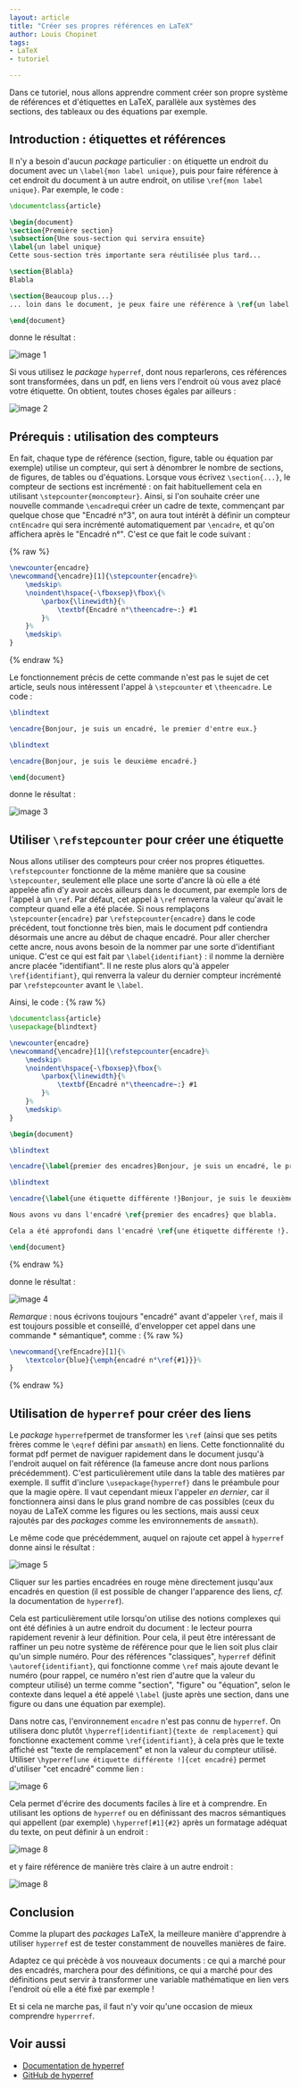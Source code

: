 ```yaml
---
layout: article
title: "Créer ses propres références en LaTeX"
author: Louis Chopinet
tags:
- LaTeX
- tutoriel

---
```


Dans ce tutoriel, nous allons apprendre comment créer son propre système de
références et d'étiquettes en LaTeX, parallèle aux systèmes des sections, des
tableaux ou des équations par exemple. <!--more-->

## Introduction : étiquettes et références

Il n'y a besoin d'aucun *package* particulier : on étiquette un endroit du
document avec un `\label{mon label unique}`, puis pour faire référence à cet
endroit du document à un autre endroit, on utilise `\ref{mon label unique}`. Par
exemple, le code :

```latex
\documentclass{article}

\begin{document}
\section{Première section}
\subsection{Une sous-section qui servira ensuite}
\label{un label unique}
Cette sous-section très importante sera réutilisée plus tard...

\section{Blabla}
Blabla

\section{Beaucoup plus...}
... loin dans le document, je peux faire une référence à \ref{un label unique}.

\end{document}
```

donne le résultat :

![image 1](/assets/images/2022-02-06-Créer-ses-propres-références-en-latex/image1.jpg)

Si vous utilisez le *package* `hyperref`, dont nous reparlerons, ces références
sont transformées, dans un pdf, en liens vers l'endroit où vous avez placé votre
étiquette. On obtient, toutes choses égales par ailleurs :

![image 2](/assets/images/2022-02-06-Créer-ses-propres-références-en-latex/image2.jpg)

## Prérequis : utilisation des compteurs

En fait, chaque type de référence (section, figure, table ou équation par
exemple) utilise un compteur, qui sert à dénombrer le nombre de sections, de
figures, de tables ou d'équations. Lorsque vous écrivez `\section{...}`, le
compteur de sections est incrémenté : on fait habituellement cela en
utilisant `\stepcounter{moncompteur}`. Ainsi, si l'on souhaite créer une
nouvelle commande `\encadre`qui créer un cadre de texte, commençant par quelque
chose que "Encadré n°3", on aura tout intérêt à définir un compteur `cntEncadre`
qui sera incrémenté automatiquement par `\encadre`, et qu'on affichera après
le "Encadré n°". C'est ce que fait le code suivant :

{% raw %}
```latex
\newcounter{encadre}
\newcommand{\encadre}[1]{\stepcounter{encadre}%
	\medskip%
	\noindent\hspace{-\fboxsep}\fbox\{%
		\parbox{\linewidth}{%
			\textbf{Encadré n°\theencadre~:} #1
		}%
	}%
	\medskip%
}
```
{% endraw %}

Le fonctionnement précis de cette commande n'est pas le sujet de cet article,
seuls nous intéressent l'appel à `\stepcounter` et `\theencadre`. Le code :

```latex
\blindtext

\encadre{Bonjour, je suis un encadré, le premier d'entre eux.}

\blindtext

\encadre{Bonjour, je suis le deuxième encadré.}

\end{document}
```

donne le résultat :

![image 3](/assets/images/2022-02-06-Créer-ses-propres-références-en-latex/image3.jpg)

## Utiliser `\refstepcounter` pour créer une étiquette

Nous allons utiliser des compteurs pour créer nos propres
étiquettes. `\refstepcounter` fonctionne de la même manière que sa
cousine `\stepcounter`, seulement elle place une sorte d'ancre là où elle a été
appelée afin d'y avoir accès ailleurs dans le document, par exemple lors de
l'appel à un `\ref`. Par défaut, cet appel à `\ref` renverra la valeur qu'avait
le compteur quand elle a été placée. Si nous remplaçons `\stepcounter{encadre}`
par `\refstepcounter{encadre}` dans le code précédent, tout fonctionne très
bien, mais le document pdf contiendra désormais une ancre au début de chaque
encadré. Pour aller chercher cette ancre, nous avons besoin de la nommer par une
sorte d'identifiant unique. C'est ce qui est fait par `\label{identifiant}` : il
nomme la dernière ancre placée "identifiant". Il ne reste plus alors qu'à
appeler `\ref{identifiant}`, qui renverra la valeur du dernier compteur
incrémenté par `\refstepcounter` avant le `\label`.

Ainsi, le code :
{% raw %}

```latex
\documentclass{article}
\usepackage{blindtext}

\newcounter{encadre}
\newcommand{\encadre}[1]{\refstepcounter{encadre}%
	\medskip%
	\noindent\hspace{-\fboxsep}\fbox{%
		\parbox{\linewidth}{%
			\textbf{Encadré n°\theencadre~:} #1
		}%
	}%
	\medskip%
}

\begin{document}

\blindtext

\encadre{\label{premier des encadres}Bonjour, je suis un encadré, le premier d'entre eux.}

\blindtext

\encadre{\label{une étiquette différente !}Bonjour, je suis le deuxième encadré.}

Nous avons vu dans l'encadré \ref{premier des encadres} que blabla.

Cela a été approfondi dans l'encadré \ref{une étiquette différente !}.

\end{document}
```
{% endraw %}

donne le résultat :

![image 4](/assets/images/2022-02-06-Créer-ses-propres-références-en-latex/image4.jpg)

*Remarque* : nous écrivons toujours "encadré" avant d'appeler `\ref`, mais il
est toujours possible et conseillé, d'envelopper cet appel dans une commande *
sémantique*, comme :
{% raw %}
```latex
\newcommand{\refEncadre}[1]{%
	\textcolor{blue}{\emph{encadré n°\ref{#1}}}%
}
```
{% endraw %}

## Utilisation de `hyperref` pour créer des liens

Le *package* `hyperref`permet de transformer les `\ref` (ainsi que ses petits
frères comme le `\eqref` défini par `amsmath`) en liens. Cette fonctionnalité du
format pdf permet de naviguer rapidement dans le document jusqu'à l'endroit
auquel on fait référence (la fameuse ancre dont nous parlions précédemment).
C'est particulièrement utile dans la table des matières par exemple. Il suffit
d'inclure `\usepackage{hyperref}` dans le préambule pour que la magie opère. Il
vaut cependant mieux l'appeler *en dernier*, car il fonctionnera ainsi dans le
plus grand nombre de cas possibles (ceux du noyau de LaTeX comme les figures
ou les sections, mais aussi ceux rajoutés par des *packages* comme les
environnements de `amsmath`).

Le même code que précédemment, auquel on rajoute cet appel à `hyperref` donne
ainsi le résultat :

![image 5](/assets/images/2022-02-06-Créer-ses-propres-références-en-latex/image5.jpg)

Cliquer sur les parties encadrées en rouge mène directement jusqu'aux encadrés
en question (il est possible de changer l'apparence des liens, *cf.* la documentation
de `hyperref`).

Cela est particulièrement utile lorsqu'on utilise des notions complexes qui ont
été définies à un autre endroit du document : le lecteur pourra rapidement
revenir à leur définition. Pour cela, il peut être intéressant de raffiner un
peu notre système de référence pour que le lien soit plus clair qu'un simple
numéro. Pour des références "classiques", `hyperref`
définit `\autoref{identifiant}`, qui fonctionne comme `\ref` mais ajoute devant
le numéro (pour rappel, ce numéro n'est rien d'autre que la valeur du compteur
utilisé) un terme comme "section", "figure" ou "équation", selon le contexte
dans lequel a été appelé `\label` (juste après une section, dans une figure ou
dans une équation par exemple).

Dans notre cas, l'environnement `encadre` n'est pas connu de `hyperref`. On utilisera
donc plutôt `\hyperref[identifiant]{texte de remplacement}` qui fonctionne exactement
comme `\ref{identifiant}`, à cela près que le texte affiché est "texte de
remplacement" et non la valeur du compteur utilisé.
Utiliser `\hyperref[une étiquette différente !]{cet encadré}` permet
d'utiliser "cet encadré" comme lien :

![image 6](/assets/images/2022-02-06-Créer-ses-propres-références-en-latex/image6.jpg)

Cela permet d'écrire des documents faciles à lire et à comprendre. En utilisant
les options de `hyperref` ou en définissant des macros sémantiques qui
appellent (par exemple) `\hyperref[#1]{#2}` après un formatage adéquat du texte,
on peut définir à un endroit :

![image 8](/assets/images/2022-02-06-Créer-ses-propres-références-en-latex/image7.jpg)

et y faire référence de manière très claire à un autre endroit :

![image 8](/assets/images/2022-02-06-Créer-ses-propres-références-en-latex/image8.jpg)

## Conclusion

Comme la plupart des _packages_ LaTeX, la meilleure manière d'apprendre à
utiliser `hyperref` est de tester constamment de nouvelles manières de faire.

Adaptez ce qui précède à vos nouveaux documents : ce qui a marché pour des
encadrés, marchera pour des définitions, ce qui a marché pour des définitions
peut servir à transformer une variable mathématique en lien vers l'endroit où elle a
été fixé par exemple !

Et si cela ne marche pas, il faut n'y voir qu'une occasion de mieux comprendre
`hyperrref`.

## Voir aussi

- [Documentation de hyperref](https://ctan.org/pkg/hyperref)
- [GitHub de hyperref](https://github.com/latex3/hyperref)
